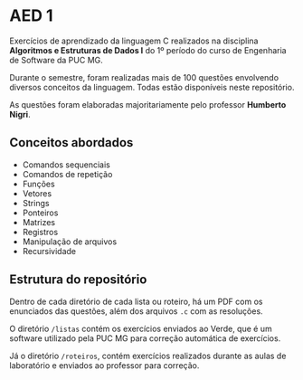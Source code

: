 # AED 1
Exercícios de aprendizado da linguagem C realizados na disciplina **Algoritmos e Estruturas de Dados I** do 1º período do curso de Engenharia de Software da PUC MG.

Durante o semestre, foram realizadas mais de 100 questões envolvendo diversos conceitos da linguagem. Todas estão disponíveis neste repositório.

As questões foram elaboradas majoritariamente pelo professor **Humberto Nigri**.

## Conceitos abordados
- Comandos sequenciais
- Comandos de repetição
- Funções
- Vetores
- Strings
- Ponteiros
- Matrizes
- Registros
- Manipulação de arquivos
- Recursividade

## Estrutura do repositório
Dentro de cada diretório de cada lista ou roteiro, há um PDF com os enunciados das questões, além dos arquivos `.c` com as resoluções.

O diretório `/listas` contém os exercícios enviados ao Verde, que é um software utilizado pela PUC MG para correção automática de exercícios.

Já o diretório `/roteiros`, contém exercícios realizados durante as aulas de laboratório e enviados ao professor para correção.